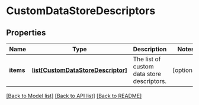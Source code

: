 # CustomDataStoreDescriptors

## Properties
Name | Type | Description | Notes
------------ | ------------- | ------------- | -------------
**items** | [**list[CustomDataStoreDescriptor]**](CustomDataStoreDescriptor.md) | The list of custom data store descriptors. | [optional] 

[[Back to Model list]](../README.md#documentation-for-models) [[Back to API list]](../README.md#documentation-for-api-endpoints) [[Back to README]](../README.md)


